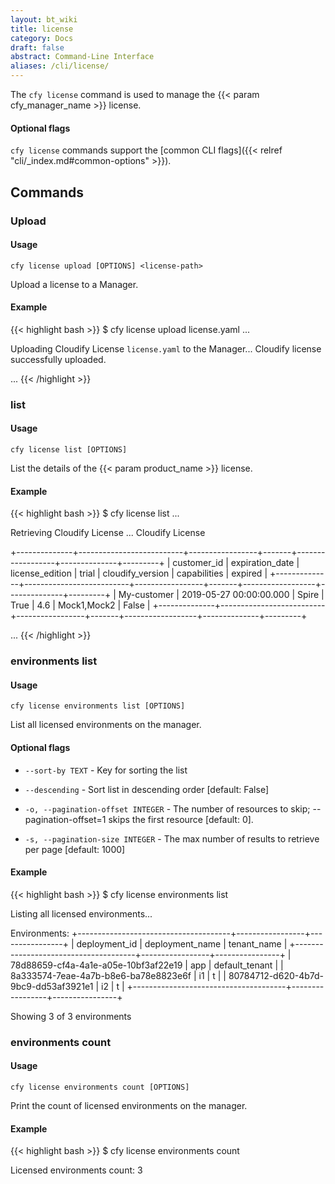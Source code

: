 ```yaml
---
layout: bt_wiki
title: license
category: Docs
draft: false
abstract: Command-Line Interface
aliases: /cli/license/
---
```


The `cfy license` command is used to manage the {{< param cfy_manager_name >}} license.

#### Optional flags
`cfy license` commands support the [common CLI flags]({{< relref "cli/_index.md#common-options" >}}).

## Commands

### Upload

#### Usage
`cfy license upload [OPTIONS] <license-path>`

Upload a license to a Manager.


#### Example

{{< highlight  bash  >}}
$ cfy license upload license.yaml
...

Uploading Cloudify License `license.yaml` to the Manager...
Cloudify license successfully uploaded.

...
{{< /highlight >}}


### list

#### Usage
`cfy license list [OPTIONS]`

List the details of the {{< param product_name >}} license.

#### Example

{{< highlight  bash  >}}
$ cfy license list
...

Retrieving Cloudify License
...
Cloudify License

+--------------+--------------------------+-----------------+-------+------------------+--------------+---------+
| customer_id  |     expiration_date      | license_edition | trial | cloudify_version | capabilities | expired |
+--------------+--------------------------+-----------------+-------+------------------+--------------+---------+
| My-customer  | 2019-05-27 00:00:00.000  |      Spire      |  True |       4.6        | Mock1,Mock2  |  False  |
+--------------+--------------------------+-----------------+-------+------------------+--------------+---------+

...
{{< /highlight >}}


### environments list

#### Usage
`cfy license environments list [OPTIONS]`

List all licensed environments on the manager.

#### Optional flags

*  `--sort-by TEXT` -   Key for sorting the list

*  `--descending` -     Sort list in descending order [default: False]

*  `-o, --pagination-offset INTEGER` -    The number of resources to skip; --pagination-offset=1 skips the first resource
                                         [default: 0].

*  `-s, --pagination-size INTEGER` -    The max number of results to retrieve per page [default: 1000]



#### Example

{{< highlight  bash  >}}
$ cfy license environments list

Listing all licensed environments...

Environments:
+--------------------------------------+-----------------+----------------+
|            deployment_id             | deployment_name |  tenant_name   |
+--------------------------------------+-----------------+----------------+
| 78d88659-cf4a-4a1e-a05e-10bf3af22e19 |       app       | default_tenant |
| 8a333574-7eae-4a7b-b8e6-ba78e8823e6f |        i1       |       t        |
| 80784712-d620-4b7d-9bc9-dd53af3921e1 |        i2       |       t        |
+--------------------------------------+-----------------+----------------+

Showing 3 of 3 environments


### environments count

#### Usage
`cfy license environments count [OPTIONS]`

Print the count of licensed environments on the manager.

#### Example

{{< highlight  bash  >}}
$ cfy license environments count

Licensed environments count: 3

